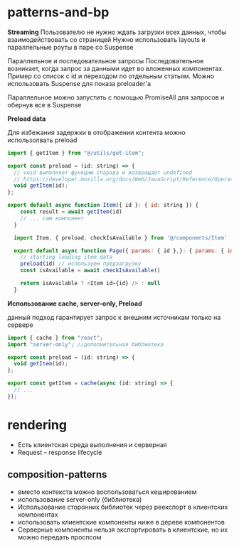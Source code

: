 # patterns-and-bp

**Streaming**
Пользователю не нужно ждать загрузки всех данных, чтобы взаимодействовать со страницей
Нужно использовать layouts и параллельные роуты в паре со Suspense

Параллельное и последовательное запросы
Последовательное возникает, когда запрос за данными идет во вложенных компонентах.
Пример со список с id и переходом по отдельным статьям. Можно использовать Suspense для показа preloader'а

Параллельное можно запустить с помощью PromiseAll для запросов и обернув все в Suspense

**Preload data**

Для избежания задержки в отображении контента можно использолвать preload

```js
import { getItem } from "@/utils/get-item";

export const preload = (id: string) => {
  // void выполняет функцию спарава и возвращает undefined
  // https://developer.mozilla.org/docs/Web/JavaScript/Reference/Operators/void
  void getItem(id);
};

export default async function Item({ id }: { id: string }) {
    const result = await getItem(id)
    // ... сам компонент
  }

  import Item, { preload, checkIsAvailable } from '@/components/Item'

  export default async function Page({ params: { id },}: { params: { id: string }}) {
    // starting loading item data
    preload(id) // используем предзагрузку
    const isAvailable = await checkIsAvailable()

    return isAvailable ? <Item id={id} /> : null
  }

```

**Использование cache, server-only, Preload**

данный подход гарантирует запрос к внешним источникам только на сервере

```js
import { cache } from "react";
import "server-only"; //дополнительная библиотека

export const preload = (id: string) => {
  void getItem(id);
};

export const getItem = cache(async (id: string) => {
  // ...
});
```

# rendering

- Есть клиентская среда выполнения и серверная
- Request – response lifecycle

## composition-patterns

- вместо контекста можно воспользоваться кешированием
- использование server-only (библиотека)
- Использование сторонних библиотек через реекспорт в клиентских компонентах
- использовать клиентские компоненты ниже в дереве компонентов
- Серверные компоненты нельзя экспортировать в клиентские, но их можно передать проспсом
